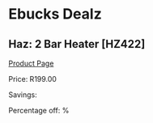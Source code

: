 
# Ebucks Dealz
## Haz: 2 Bar Heater [HZ422]
[Product Page](https://www.ebucks.com/web/shop/productSelected.do?prodId=1165472451&catId=704982758)

Price: R199.00

Savings: 

Percentage off: %
	